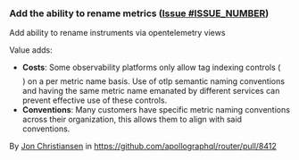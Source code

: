 ### Add the ability to rename metrics ([Issue #ISSUE_NUMBER](https://github.com/apollographql/router/issues/ISSUE_NUMBER))

Add ability to rename instruments via opentelemetry views

Value adds:
- **Costs**: Some observability platforms only allow tag indexing controls ($$$$) on a per metric name basis.  Use of otlp semantic naming conventions and having the same metric name emanated by different services can prevent effective use of these controls. 
- **Conventions**: Many customers have specific metric naming conventions across their organization, this allows them to align with said conventions. 

By [Jon Christiansen](https://github.com/theJC) in https://github.com/apollographql/router/pull/8412
